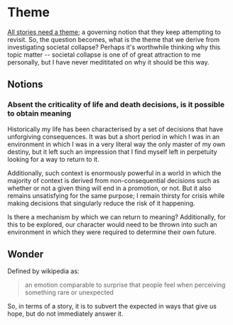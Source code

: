 # Theme

[All stories need a theme](https://www.ted.com/talks/andrew_stanton_the_clues_to_a_great_story); a governing notion
that they keep attempting to revisit. So, the question becomes, what is the theme that we derive from investigating
societal collapse? Perhaps it's worthwhile thinking why this topic matter -- societal collapse is one of of great
attraction to me personally, but I have never medititated on why it should be this way.

## Notions

### Absent the criticality of life and death decisions, is it possible to obtain meaning

Historically my life has been characterised by a set of decisions that have unforgiving consequences. It was but a
short period in which I was in an environment in which I was in a very literal way the only master of my own destiny,
but it left such an impression that I find myself left in perpetuity looking for a way to return to it.

Additionally, such context is enormously powerful in a world in which the majority of context is derived from
non-consequential decisions such as whether or not a given thing will end in a promotion, or not. But it also remains
unsatisfying for the same purpose; I remain thirsty for crisis while making decisions that singularly reduce the risk
of it happening.

Is there a mechanism by which we can return to meaning? Additionally, for this to be explored, our character would
need to be thrown into such an environment in which they were required to determine their own future.

## Wonder

Defined by wikipedia as:

> an emotion comparable to surprise that people feel when perceiving something rare or unexpected

So, in terms of a story, it is to subvert the expected in ways that give us hope, but do not immediately answer it.

